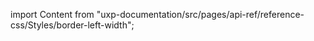 
import Content from "uxp-documentation/src/pages/api-ref/reference-css/Styles/border-left-width";

<Content query="product=xd"/>
